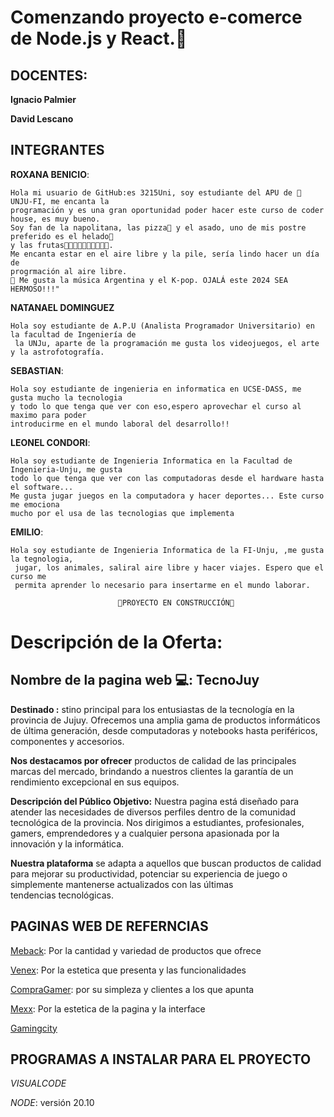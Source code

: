 # Comenzando proyecto e-comerce de Node.js y React.🚀

## DOCENTES:


__Ignacio Palmier__

__David Lescano__


## INTEGRANTES
__ROXANA BENICIO__: 

    Hola mi usuario de GitHub:es 3215Uni, soy estudiante del APU de 🏫 UNJU-FI, me encanta la 
    programación y es una gran oportunidad poder hacer este curso de coder house, es muy bueno.
    Soy fan de la napolitana, las pizza🍕 y el asado, uno de mis postre preferido es el helado🍦 
    y las frutas🍎🍏🍊🍇🍉🍓🍑🍈🍐🍍.
    Me encanta estar en el aire libre y la pile, sería lindo hacer un día de 
    progrmación al aire libre.
    🎼 Me gusta la música Argentina y el K-pop. OJALÁ este 2024 SEA HERMOSO!!!"


__NATANAEL DOMINGUEZ__ 

    Hola soy estudiante de A.P.U (Analista Programador Universitario) en la facultad de Ingeniería de
     la UNJu, aparte de la programación me gusta los videojuegos, el arte y la astrofotografía.  


__SEBASTIAN__: 

    Hola soy estudiante de ingenieria en informatica en UCSE-DASS, me gusta mucho la tecnologia
    y todo lo que tenga que ver con eso,espero aprovechar el curso al maximo para poder 
    introducirme en el mundo laboral del desarrollo!!
    

__LEONEL CONDORI__: 

    Hola soy estudiante de Ingenieria Informatica en la Facultad de Ingenieria-Unju, me gusta 
    todo lo que tenga que ver con las computadoras desde el hardware hasta el software... 
    Me gusta jugar juegos en la computadora y hacer deportes... Este curso me emociona
    mucho por el usa de las tecnologias que implementa   

__EMILIO__: 

    Hola soy estudiante de Ingenieria Informatica de la FI-Unju, ,me gusta la tegnologia,
     jugar, los animales, saliral aire libre y hacer viajes. Espero que el curso me 
     permita aprender lo necesario para insertarme en el mundo laborar.
                           
                            🚧PROYECTO EN CONSTRUCCIÓN🚧

# Descripción de la Oferta:
## Nombre de la pagina web 💻: TecnoJuy
**Destinado :** stino principal para los entusiastas de la tecnología en la provincia de Jujuy. Ofrecemos una amplia gama de productos informáticos de última generación, desde computadoras y notebooks hasta periféricos, componentes y accesorios. 

**Nos destacamos por ofrecer** productos de calidad de las principales marcas del mercado, brindando a nuestros clientes la garantía de un rendimiento excepcional en sus equipos.

**Descripción del Público Objetivo:**
Nuestra pagina está diseñado para atender las necesidades de diversos perfiles dentro de la comunidad tecnológica de la provincia. Nos dirigimos a estudiantes, profesionales, gamers, emprendedores y a cualquier persona apasionada por la innovación y la informática.

**Nuestra plataforma** se adapta a aquellos que buscan productos de calidad para mejorar su productividad, potenciar su experiencia de juego o simplemente mantenerse actualizados con las últimas tendencias tecnológicas.

## PAGINAS WEB DE REFERNCIAS
[Meback](https://www.mebac.com.ar/jujuy/): Por la cantidad y variedad de productos que ofrece

[Venex](https://www.venex.com.ar): Por la estetica que presenta y las funcionalidades

[CompraGamer](https://www.compragamer.com/): por su simpleza y clientes a los que apunta

[Mexx](https://www.mexx.com.ar/): Por la estetica de la pagina y la interface 

[Gamingcity](https://tienda.gamingcity.com.ar/)


## PROGRAMAS A INSTALAR PARA EL PROYECTO
_VISUALCODE_

_NODE_: versión 20.10



